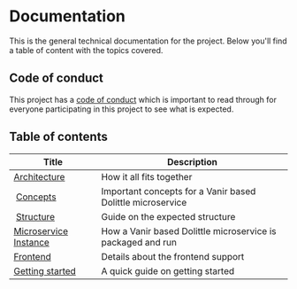 # Documentation

This is the general technical documentation for the project. Below you'll find a table of content with the topics covered.

## Code of conduct

This project has a [code of conduct](../CODE_OF_CONDUCT.md) which is important to read through
for everyone participating in this project to see what is expected.

## Table of contents

| Title | Description |
| ----- | ----------- |
| [Architecture](./architecture.md) | How it all fits together |
| [Concepts](./concepts.md) | Important concepts for a Vanir based Dolittle microservice |
| [Structure](./structure.md) | Guide on the expected structure |
| [Microservice Instance](./microservice.md) | How a Vanir based Dolittle microservice is packaged and run |
| [Frontend](./frontend/index.md) | Details about the frontend support |
| [Getting started](./getting-started.md) | A quick guide on getting started |

